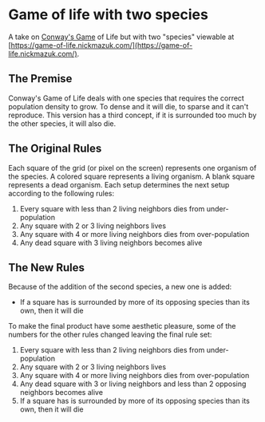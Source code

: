 # Game of life with two species

A take on [Conway's Game](https://en.wikipedia.org/wiki/Conway%27s_Game_of_Life) of Life but with two "species" viewable at [https://game-of-life.nickmazuk.com/](https://game-of-life.nickmazuk.com/).

## The Premise

Conway's Game of Life deals with one species that requires the correct population density to grow. To dense and it will die, to sparse and it can't reproduce. This version has a third concept, if it is surrounded too much by the other species, it will also die.

## The Original Rules

Each square of the grid (or pixel on the screen) represents one organism of the species. A colored square represents a living organism. A blank square represents a dead organism. Each setup determines the next setup according to the following rules:

1. Every square with less than 2 living neighbors dies from under-population
2. Any square with 2 or 3 living neighbors lives
3. Any square with 4 or more living neighbors dies from over-population
4. Any dead square with 3 living neighbors becomes alive

## The New Rules

Because of the addition of the second species, a new one is added:

- If a square has is surrounded by more of its opposing species than its own, then it will die

To make the final product have some aesthetic pleasure, some of the numbers for the other rules changed leaving the final rule set:

1. Every square with less than 2 living neighbors dies from under-population
2. Any square with 2 or 3 living neighbors lives
3. Any square with 4 or more living neighbors dies from over-population
4. Any dead square with 3 or living neighbors and less than 2 opposing neighbors becomes alive
5. If a square has is surrounded by more of its opposing species than its own, then it will die

